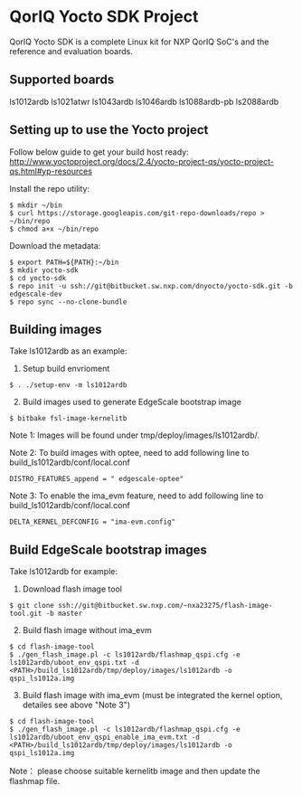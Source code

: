 # QorIQ Yocto SDK Project
QorIQ Yocto SDK is a complete Linux kit for NXP QorIQ SoC's and 
the reference and evaluation boards.

## Supported boards
ls1012ardb
ls1021atwr
ls1043ardb
ls1046ardb
ls1088ardb-pb
ls2088ardb
 

## Setting up to use the Yocto project
Follow below guide to get your build host ready:
http://www.yoctoproject.org/docs/2.4/yocto-project-qs/yocto-project-qs.html#yp-resources

Install the repo utility:
```
$ mkdir ~/bin
$ curl https://storage.googleapis.com/git-repo-downloads/repo > ~/bin/repo
$ chmod a+x ~/bin/repo
```

Download the metadata:
```
$ export PATH=${PATH}:~/bin
$ mkdir yocto-sdk
$ cd yocto-sdk
$ repo init -u ssh://git@bitbucket.sw.nxp.com/dnyocto/yocto-sdk.git -b edgescale-dev
$ repo sync --no-clone-bundle
```

## Building images
Take ls1012ardb as an example:

1. Setup build envrioment
```
$ . ./setup-env -m ls1012ardb
```

2. Build images used to generate EdgeScale bootstrap image
```
$ bitbake fsl-image-kernelitb
```

Note 1: Images will be found under tmp/deploy/images/ls1012ardb/.

Note 2: To build images with optee, need to add following line to build_ls1012ardb/conf/local.conf
```
DISTRO_FEATURES_append = " edgescale-optee"
```
Note 3: To enable the ima_evm feature, need to add following line to build_ls1012ardb/conf/local.conf
```
DELTA_KERNEL_DEFCONFIG = "ima-evm.config"
```

## Build EdgeScale bootstrap images
Take ls1012ardb for example:

1. Download flash image tool
```
$ git clone ssh://git@bitbucket.sw.nxp.com/~nxa23275/flash-image-tool.git -b master
```

2. Build flash image without ima_evm
```
$ cd flash-image-tool
$ ./gen_flash_image.pl -c ls1012ardb/flashmap_qspi.cfg -e ls1012ardb/uboot_env_qspi.txt -d <PATH>/build_ls1012ardb/tmp/deploy/images/ls1012ardb -o qspi_ls1012a.img
```

3. Build flash image with ima_evm (must be integrated the kernel option, detailes see above "Note 3")
```
$ cd flash-image-tool
$ ./gen_flash_image.pl -c ls1012ardb/flashmap_qspi.cfg -e ls1012ardb/uboot_env_qspi_enable_ima_evm.txt -d <PATH>/build_ls1012ardb/tmp/deploy/images/ls1012ardb -o qspi_ls1012a.img
```

Note： please choose suitable kernelitb image and then update the flashmap file.
